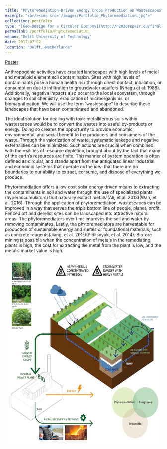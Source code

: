 ```yaml
---
title: "Phytoremediation-Driven Energy Crops Production on Wastescapes"
excerpt: "<br/><img src='/images/Portfolio_Phytoremediation.jpg'>"
collection: portfolio
type: "[Geo-Design for a Circular Economy](http://h2020repair.eu/final-presentations-repair-course-geo-design-circular-economy-delft/)"
permalink: /portfolio/Phytoremediation
venue: "Delft University of Technology"
date: 2017-07-02
location: "Delft, Netherlands"
---
```


[Poster](https://yiw0104.github.io/files/Portfolio_Phytoremediation.pdf)

Anthropogenic activities have created landscapes with high levels of metal and metalloid element soil contamination. Sites with high levels of contaminants pose a human health risk through direct contact, inhalation, or consumption due to infiltration to groundwater aquifers (Nriagu et al. 1988). Additionally, negative impacts also occur to the local ecosystem,
through changes to soil chemistry, eradication of microorganisms, or biomagnification. We will use the term “wastescape” to describe these landscapes that have been contaminated and abandoned.

The ideal solution for dealing with toxic metalliferous soils within wastescapes would be to convert the wastes into useful by-products or energy. Doing so creates the opportunity to provide economic, environmental, and social benefit to the producers and consumers of the waste. Through the valorization of waste, systematic leakage and negative externalities
can be minimized. Such actions are crucial when combined with the realities of resource depletion, brought about by the fact that many of the earth’s resources are finite. This manner of system operation is often defined as circular, and stands apart from the antiquated linear industrial and economic systems that operate on the idea that there are no boundaries to our ability to extract, consume, and dispose of everything we produce.

Phytoremediation offers a low cost solar energy driven means to extracting the contaminants in soil and water through the use of specialized plants (hyperaccumulators) that naturally extract metals (Ali, et al. 2013)(Wan, et al. 2016). Through the application of phytoremediation, wastescapes can be improved in a way that serves the triple bottom line of people,
planet, profit. Fenced off and derelict sites can be landscaped into attractive natural areas. The phytoremediators over time improves the soil and water by removing contaminates. Lastly, the phytoremediators are harvestable for production of sustainable energy and metals or foundational materials, such as concrete reagents(Jiang, et al. 2015)(Pidlisnyuk, et al.
2014). Bio-ore mining is possible when the concentration of metals in the remediating plants is high, the cost for extracting the metal from the plant is low, and the metal’s market value is high.

<img src="/images/Portfolio_Phytoremediation.jpg" width="600" height="600">

